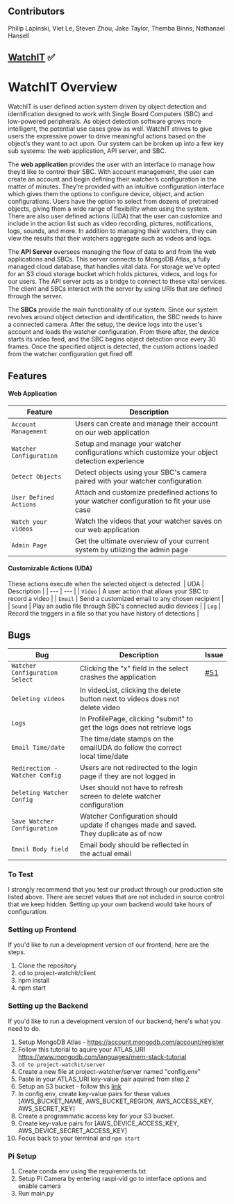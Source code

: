## Contributors
Philip Lapinski, Viet Le, Steven Zhou, Jake Taylor, Themba Binns, Nathanael Hansell

## [WatchIT](http://18.207.245.254/) :white_check_mark:

# WatchIT Overview
WatchIT is user defined action system driven by object detection and identification designed to work with Single Board Computers (SBC) and low-powered peripherals. As object detection software grows more intelligent, the potential use cases grow as well. WatchIT strives to give users the expressive power to drive meaningful actions based on the object’s they want to act upon. Our system can be broken up into a few key sub systems: the web application, API server, and SBC.

The **web application** provides the user with an interface to manage how they’d like to control their SBC. With account management, the user can create an account and begin defining their watcher’s configuration in the matter of minutes. They’re provided with an intuitive configuration interface which gives them the options to configure device, object, and action configurations. Users have the option to select from dozens of pretrained objects, giving them a wide range of flexibility when using the system. There are also user defined actions (UDA) that the user can customize and include in the action list such as video recording, pictures, notifications, logs, sounds, and more. In addition to managing their watchers, they can view the results that their watchers aggregate such as videos and logs. 
 
The **API Server** oversees managing the flow of data to and from the web applications and SBCs. This server connects to MongoDB Atlas, a fully managed cloud database, that handles vital data. For storage we’ve opted for an S3 cloud storage bucket which holds pictures, videos, and logs for our users. The API server acts as a bridge to connect to these vital services. The client and SBCs interact with the server by using URIs that are defined through the server. 
 
The **SBCs** provide the main functionality of our system. Since our system revolves around object detection and identification, the SBC needs to have a connected camera. After the setup, the device logs into the user's account and loads the watcher configuration. From there after, the device starts its video feed, and the SBC begins object detection once every 30 frames. Once the specified object is detected, the custom actions loaded from the watcher configuration get fired off.

## Features

#### Web Application
| Feature | Description |
| --- | --- |
| `Account Management` | Users can create and manage their account on our web application |
| `Watcher Configuration` | Setup and manage your watcher configurations which customize your object detection experience |
| `Detect Objects` | Detect objects using your SBC's camera paired with your watcher configuration |
| `User Defined Actions` | Attach and customize predefined actions to your watcher configuration to fit your use case |
| `Watch your videos` | Watch the videos that your watcher saves on our web application |
| `Admin Page` | Get the ultimate overview of your current system by utilizing the admin page |

#### Customizable Actions (UDA)
These actions execute when the selected object is detected.
| UDA | Description |
| --- | --- |
| `Video` | A user action that allows your SBC to record a video |
| `Email` | Send a customized email to any chosen recipient |
| `Sound` | Play an audio file through SBC's connected audio devices |
| `Log` | Record the triggers in a file so that you have history of detections |


## Bugs
| Bug | Description | Issue |
| --- | --- | --- |
| `Watcher Configuration Select` | Clicking the "x" field in the select crashes the application | [#51](#51)
| `Deleting videos` | In videoList, clicking the delete button next to videos does not delete video |
| `Logs` | In ProfilePage, clicking "submit" to get the logs does not retrieve logs |
| `Email Time/date` | The time/date stamps on the emailUDA do follow the correct local time/date |
| `Redirection - Watcher Config` | Users are not redirected to the login page if they are not logged in |
| `Deleting Watcher Config` | User should not have to refresh screen to delete watcher configuration |
| `Save Watcher Configuration` | Watcher Configuration should update if changes made and saved. They duplicate as of now |
| `Email Body field` | Email body should be reflected in the actual email |


### To Test
I strongly recommend that you test our product through our production site listed above. There are secret values that are not included in source control that we keep hidden. Setting up your own backend would take hours of configuration.

### Setting up Frontend
If you'd like to run a development version of our frontend, here are the steps.
1. Clone the repository
2. cd to project-watchit/client
3. npm install
4. npm start

### Setting up the Backend
If you'd like to run a development version of our backend, here's what you need to do.
1. Setup MongoDB Atlas - https://account.mongodb.com/account/register
2. Follow this tutorial to aquire your ATLAS_URI https://www.mongodb.com/languages/mern-stack-tutorial
3. `cd to project-watchit/server`
4. Create a new file at project-watcher/server named "config.env"
5. Paste in your ATLAS_URI key-value pair aquired from step 2
6. Setup an S3 bucket - follow this [link](https://www.youtube.com/watch?v=e6w9LwZJFIA)
7. In config.env, create key-value pairs for these values [AWS_BUCKET_NAME, AWS_BUCKET_REGION, AWS_ACCESS_KEY, AWS_SECRET_KEY]
8. Create a programmatic access key for your S3 bucket.
9. Create key-value pairs for [AWS_DEVICE_ACCESS_KEY, AWS_DEVICE_SECRET_ACCESS_KEY]
10. Focus back to your terminal and `npm start`

### Pi Setup
1. Create conda env using the requirements.txt
2. Setup Pi Camera by entering raspi-vid go to interface options and enable camera
3. Run main.py
